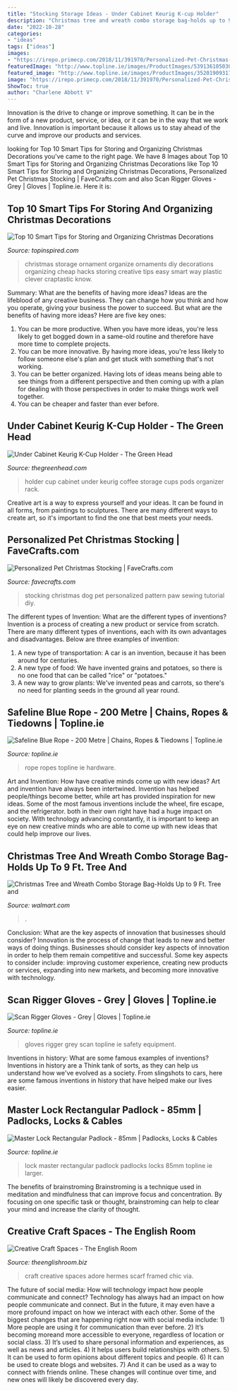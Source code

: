 ```yaml
---
title: "Stocking Storage Ideas - Under Cabinet Keurig K-cup Holder"
description: "Christmas tree and wreath combo storage bag-holds up to 9 ft. tree and"
date: "2022-10-28"
categories:
- "ideas"
tags: ["ideas"]
images:
- "https://irepo.primecp.com/2018/11/391970/Personalized-Pet-Christmas-Stocking_ExtraLarge900_ID-2976669.jpg?v=2976669"
featuredImage: "http://www.topline.ie/images/ProductImages/5391361050304.jpg?width=1200&amp;height=627"
featured_image: "http://www.topline.ie/images/ProductImages/352019093172.jpg?width=1200&amp;height=627"
image: "https://irepo.primecp.com/2018/11/391970/Personalized-Pet-Christmas-Stocking_ExtraLarge900_ID-2976669.jpg?v=2976669"
ShowToc: true
author: "Charlene Abbott V"
---
```



Innovation is the drive to change or improve something. It can be in the form of a new product, service, or idea, or it can be in the way that we work and live. Innovation is important because it allows us to stay ahead of the curve and improve our products and services.

	

		
looking for Top 10 Smart Tips for Storing and Organizing Christmas Decorations you've came to the right page. We have 8 Images about Top 10 Smart Tips for Storing and Organizing Christmas Decorations like Top 10 Smart Tips for Storing and Organizing Christmas Decorations, Personalized Pet Christmas Stocking | FaveCrafts.com and also Scan Rigger Gloves - Grey | Gloves | Topline.ie. Here it is:
		
    
## Top 10 Smart Tips For Storing And Organizing Christmas Decorations

<img loading=lazy src="http://www.topinspired.com/wp-content/uploads/2014/12/hanging-ornaments.jpg" onerror="this.onerror=null;this.src='https://tse1.mm.bing.net/th?id=OIP.FCandGTeynmKtg0ishVRRAHaIc&amp;pid=15.1';" alt="Top 10 Smart Tips for Storing and Organizing Christmas Decorations">

_Source: topinspired.com_

>christmas storage ornament organize ornaments diy decorations organizing cheap hacks storing creative tips easy smart way plastic clever craptastic know. 

	

Summary: What are the benefits of having more ideas?
Ideas are the lifeblood of any creative business. They can change how you think and how you operate, giving your business the power to succeed. But what are the benefits of having more ideas? Here are five key ones:
1. You can be more productive. When you have more ideas, you're less likely to get bogged down in a same-old routine and therefore have more time to complete projects.
2. You can be more innovative. By having more ideas, you're less likely to follow someone else's plan and get stuck with something that's not working.
3. You can be better organized. Having lots of ideas means being able to see things from a different perspective and then coming up with a plan for dealing with those perspectives in order to make things work well together.
4. You can be cheaper and faster than ever before.

    
## Under Cabinet Keurig K-Cup Holder - The Green Head

<img loading=lazy src="http://www.thegreenhead.com/imgs/under-cabinet-keurig-k-cup-holder-2.jpg" onerror="this.onerror=null;this.src='https://tse3.mm.bing.net/th?id=OIP.8KLhjtTe8Fx1x13xjjSdyAHaHa&amp;pid=15.1';" alt="Under Cabinet Keurig K-Cup Holder - The Green Head">

_Source: thegreenhead.com_

>holder cup cabinet under keurig coffee storage cups pods organizer rack. 

	

Creative art is a way to express yourself and your ideas. It can be found in all forms, from paintings to sculptures. There are many different ways to create art, so it's important to find the one that best meets your needs.

    
## Personalized Pet Christmas Stocking | FaveCrafts.com

<img loading=lazy src="https://irepo.primecp.com/2018/11/391970/Personalized-Pet-Christmas-Stocking_ExtraLarge900_ID-2976669.jpg?v=2976669" onerror="this.onerror=null;this.src='https://tse3.mm.bing.net/th?id=OIP.mAsw9zD9lIvnrBWJGUp8zAHaLH&amp;pid=15.1';" alt="Personalized Pet Christmas Stocking | FaveCrafts.com">

_Source: favecrafts.com_

>stocking christmas dog pet personalized pattern paw sewing tutorial diy. 

	

The different types of Invention: What are the different types of inventions?
Invention is a process of creating a new product or service from scratch. There are many different types of inventions, each with its own advantages and disadvantages. Below are three examples of invention:
1) A new type of transportation: A car is an invention, because it has been around for centuries. 
2) A new type of food: We have invented grains and potatoes, so there is no one food that can be called "rice" or "potatoes." 
3) A new way to grow plants: We've invented peas and carrots, so there's no need for planting seeds in the ground all year round.

    
## Safeline Blue Rope - 200 Metre | Chains, Ropes &amp; Tiedowns | Topline.ie

<img loading=lazy src="http://www.topline.ie/images/ProductImages/5391361050304.jpg?width=1200&amp;height=627" onerror="this.onerror=null;this.src='https://tse1.mm.bing.net/th?id=OIP.gi7qofctS-tggcNOZ_TcKgHaHa&amp;pid=15.1';" alt="Safeline Blue Rope - 200 Metre | Chains, Ropes &amp; Tiedowns | Topline.ie">

_Source: topline.ie_

>rope ropes topline ie hardware. 

	

Art and Invention: How have creative minds come up with new ideas?
Art and invention have always been intertwined. Invention has helped people/things become better, while art has provided inspiration for new ideas. Some of the most famous inventions include the wheel, fire escape, and the refrigerator. both in their own right have had a huge impact on society. With technology advancing constantly, it is important to keep an eye on new creative minds who are able to come up with new ideas that could help improve our lives.

    
## Christmas Tree And Wreath Combo Storage Bag-Holds Up To 9 Ft. Tree And

<img loading=lazy src="https://i5.walmartimages.com/asr/fd5dbd22-d764-4394-8788-0ed5a1551dc7_2.6b0674aff3061bb6b86d34bb4698b3ca.jpeg" onerror="this.onerror=null;this.src='https://tse2.mm.bing.net/th?id=OIP.UQNKRnpi82PcOEf-SRPw-wHaHa&amp;pid=15.1';" alt="Christmas Tree and Wreath Combo Storage Bag-Holds Up to 9 Ft. Tree and">

_Source: walmart.com_

>. 

	

Conclusion: What are the key aspects of innovation that businesses should consider?
Innovation is the process of change that leads to new and better ways of doing things. Businesses should consider key aspects of innovation in order to help them remain competitive and successful. Some key aspects to consider include: improving customer experience, creating new products or services, expanding into new markets, and becoming more innovative with technology.

    
## Scan Rigger Gloves - Grey | Gloves | Topline.ie

<img loading=lazy src="http://www.topline.ie/images/ProductImages/5023969224169.jpg?width=1200&amp;height=627" onerror="this.onerror=null;this.src='https://tse4.mm.bing.net/th?id=OIP.C41-xQAayX2ed5YXnX3qJQHaFj&amp;pid=15.1';" alt="Scan Rigger Gloves - Grey | Gloves | Topline.ie">

_Source: topline.ie_

>gloves rigger grey scan topline ie safety equipment. 

	

Inventions in history: What are some famous examples of inventions?
Inventions in history are a Think tank of sorts, as they can help us understand how we've evolved as a society. From slingshots to cars, here are some famous inventions in history that have helped make our lives easier.

    
## Master Lock Rectangular Padlock - 85mm | Padlocks, Locks &amp; Cables

<img loading=lazy src="http://www.topline.ie/images/ProductImages/352019093172.jpg?width=1200&amp;height=627" onerror="this.onerror=null;this.src='https://tse2.mm.bing.net/th?id=OIP.dFAMWQOAhjibg0oOlH1XQgHaGh&amp;pid=15.1';" alt="Master Lock Rectangular Padlock - 85mm | Padlocks, Locks &amp; Cables">

_Source: topline.ie_

>lock master rectangular padlock padlocks locks 85mm topline ie larger. 

	

The benefits of brainstroming
Brainstroming is a technique used in meditation and mindfulness that can improve focus and concentration. By focusing on one specific task or thought, brainstroming can help to clear your mind and increase the clarity of thought.

    
## Creative Craft Spaces - The English Room

<img loading=lazy src="http://www.theenglishroom.biz/wp-content/uploads/2012/10/CraftRoomLt.jpg" onerror="this.onerror=null;this.src='https://tse3.mm.bing.net/th?id=OIP.mIaSeA_69bKbl9Bzk8rvkgHaE8&amp;pid=15.1';" alt="Creative Craft Spaces - The English Room">

_Source: theenglishroom.biz_

>craft creative spaces adore hermes scarf framed chic via. 

	

The future of social media: How will technology impact how people communicate and connect?
Technology has always had an impact on how people communicate and connect. But in the future, it may even have a more profound impact on how we interact with each other. Some of the biggest changes that are happening right now with social media include: 1) More people are using it for communication than ever before. 2) It’s becoming moreand more accessible to everyone, regardless of location or social class. 3) It’s used to share personal information and experiences, as well as news and articles. 4) It helps users build relationships with others. 5) It can be used to form opinions about different topics and people. 6) It can be used to create blogs and websites. 7) And it can be used as a way to connect with friends online. These changes will continue over time, and new ones will likely be discovered every day.


